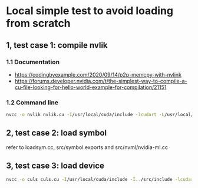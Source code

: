 # Local simple test to avoid loading from scratch

## 1, test case 1: compile nvlik

### 1.1 Documentation

* <https://codingbyexample.com/2020/09/14/p2p-memcpy-with-nvlink>
* <https://forums.developer.nvidia.com/t/the-simplest-way-to-compile-a-cu-file-looking-for-hello-world-example-for-compilation/21151>

### 1.2 Command line

```bash
nvcc -o nvlik nvlik.cu -I/usr/local/cuda/include -lcudart -L/usr/local/cuda/lib
```

## 2, test case 2: load symbol

refer to loadsym.cc, src/symbol.exports and src/nvml/nvidia-ml.cc

## 3, test case 3: load device

```bash
nvcc -o culs culs.cu -I/usr/local/cuda/include -I../src/include -lcudart -L/usr/local/cuda/lib
```
